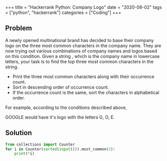 +++
title = "Hackerrank Python: Company Logo"
date = "2020-08-02"
tags = ["python", "hackerrank"]
categories = ["Coding"]
+++

## Problem

A newly opened multinational brand has decided to base their company logo on the three most common characters in the company name. They are now trying out various combinations of company names and logos based on this condition. Given a string , which is the company name in lowercase letters, your task is to find the top three most common characters in the string.

- Print the three most common characters along with their occurrence count.
- Sort in descending order of occurrence count.
- If the occurrence count is the same, sort the characters in alphabetical order.

For example, according to the conditions described above,

GOOGLE would have it's logo with the letters G, O, E.

## Solution

```python
from collections import Counter
for i in Counter(sorted(input())).most_common(3):
    print(*i)
```
